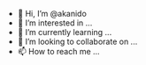 - 👋 Hi, I’m @akanido
- 👀 I’m interested in ...
- 🌱 I’m currently learning ...
- 💞️ I’m looking to collaborate on ...
- 📫 How to reach me ...

<!---
akanido/akanido is a ✨ special ✨ repository because its `README.md` (this file) appears on your GitHub profile.
You can click the Preview link to take a look at your changes.
--->
